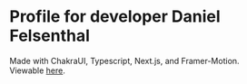 # Profile for developer Daniel Felsenthal
Made with ChakraUI, Typescript, Next.js, and Framer-Motion.  
Viewable [here](https://profiledanfels.vercel.app/).

